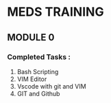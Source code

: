 # MEDS TRAINING

## MODULE 0

### Completed Tasks :

1. Bash Scripting
2. VIM Editor
3. Vscode with git and VIM
4. GIT and Github